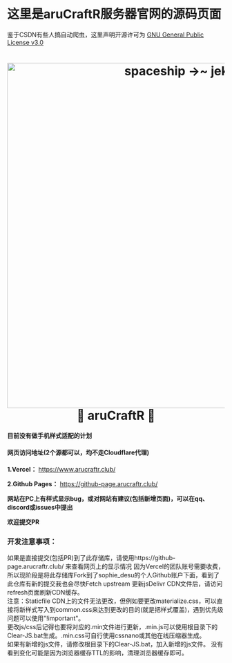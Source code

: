 # 这里是aruCraftR服务器官网的源码页面
鉴于CSDN有些人搞自动爬虫，这里声明开源许可为 [GNU General Public License v3.0](LICENSE)
<h1 align="center">
  <a href="https://arucraftr-web.vercel.app">
    <img alt="spaceship →~ jekyll" src="https://cdn.jsdelivr.net/gh/aruCraftR/arucraftr.github.io/assets/logo/logo.png" width="800">
  </a>
  <br> 🚀 aruCraftR 🚀 <br>
</h1>


**目前没有做手机样式适配的计划**

#### 网页访问地址(2个源都可以，均不走Cloudflare代理)

**1.Vercel：** https://www.arucraftr.club/

**2.Github Pages：** https://github-page.arucraftr.club/

**网站在PC上有样式显示bug，或对网站有建议(包括新增页面)，可以在qq、discord或issues中提出**

**欢迎提交PR**


### 开发注意事项：  
如果是直接提交(包括PR)到了此存储库，请使用https://github-page.arucraftr.club/ 来查看网页上的显示情况
因为Vercel的团队账号需要收费，所以现阶段是将此存储库Fork到了sophie_desu的个人Github账户下面，看到了此仓库有新的提交我也会尽快Fetch upstream
更新jsDelivr CDN文件后，请访问refresh页面刷新CDN缓存。  
注意：Staticfile CDN上的文件无法更改，但例如要更改materialize.css，可以直接将新样式写入到common.css来达到更改的目的(就是把样式覆盖)，遇到优先级问题可以使用"!important"。  
更改js/css后记得也要将对应的.min文件进行更新，.min.js可以使用根目录下的Clear-JS.bat生成。.min.css可自行使用cssnano或其他在线压缩器生成。  
如果有新增的js文件，请修改根目录下的Clear-JS.bat，加入新增的js文件。
没有看到变化可能是因为浏览器缓存TTL的影响，清理浏览器缓存即可。
